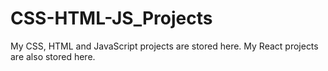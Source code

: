 # CSS-HTML-JS_Projects
My CSS, HTML and JavaScript projects are stored here. My React projects are also stored here.
